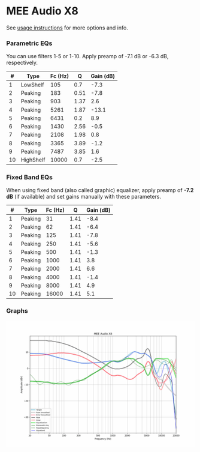 # MEE Audio X8
See [usage instructions](https://github.com/jaakkopasanen/AutoEq#usage) for more options and info.

### Parametric EQs
You can use filters 1-5 or 1-10. Apply preamp of -7.1 dB or -6.3 dB, respectively.

|   # | Type      |   Fc (Hz) |    Q |   Gain (dB) |
|-----|-----------|-----------|------|-------------|
|   1 | LowShelf  |       105 | 0.7  |        -7.3 |
|   2 | Peaking   |       183 | 0.51 |        -7.8 |
|   3 | Peaking   |       903 | 1.37 |         2.6 |
|   4 | Peaking   |      5261 | 1.87 |       -13.1 |
|   5 | Peaking   |      6431 | 0.2  |         8.9 |
|   6 | Peaking   |      1430 | 2.56 |        -0.5 |
|   7 | Peaking   |      2108 | 1.98 |         0.8 |
|   8 | Peaking   |      3365 | 3.89 |        -1.2 |
|   9 | Peaking   |      7487 | 3.85 |         1.6 |
|  10 | HighShelf |     10000 | 0.7  |        -2.5 |

### Fixed Band EQs
When using fixed band (also called graphic) equalizer, apply preamp of **-7.2 dB** (if available) and set gains manually with these parameters.

|   # | Type    |   Fc (Hz) |    Q |   Gain (dB) |
|-----|---------|-----------|------|-------------|
|   1 | Peaking |        31 | 1.41 |        -8.4 |
|   2 | Peaking |        62 | 1.41 |        -6.4 |
|   3 | Peaking |       125 | 1.41 |        -7.8 |
|   4 | Peaking |       250 | 1.41 |        -5.6 |
|   5 | Peaking |       500 | 1.41 |        -1.3 |
|   6 | Peaking |      1000 | 1.41 |         3.8 |
|   7 | Peaking |      2000 | 1.41 |         6.6 |
|   8 | Peaking |      4000 | 1.41 |        -1.4 |
|   9 | Peaking |      8000 | 1.41 |         4.9 |
|  10 | Peaking |     16000 | 1.41 |         5.1 |

### Graphs
![](./MEE%20Audio%20X8.png)
